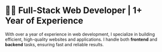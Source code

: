 # 👨‍💻 Full-Stack Web Developer | 1+ Year of Experience

With over a year of experience in web development, I specialize in building efficient, high-quality websites and applications. I handle both **frontend** and **backend** tasks, ensuring fast and reliable results.
